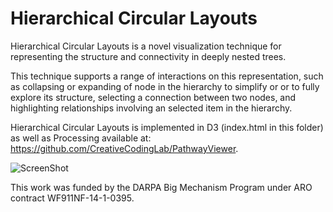 Hierarchical Circular Layouts
=============
Hierarchical Circular Layouts is a novel visualization technique for representing the structure and connectivity in deeply nested trees. 

This technique supports a range of interactions on this representation, such as collapsing or expanding of node in the hierarchy to simplify or or to fully explore its structure, selecting a connection between two nodes, and highlighting relationships involving an selected item in the hierarchy.

Hierarchical Circular Layouts is implemented in D3 (index.html in this folder) as well as Processing available at: https://github.com/CreativeCodingLab/PathwayViewer.

![ScreenShot](http://www.cs.uic.edu/~tdang/HCL/TeaserHCL.png)

This work was funded by the DARPA Big Mechanism Program under ARO contract WF911NF-14-1-0395.










